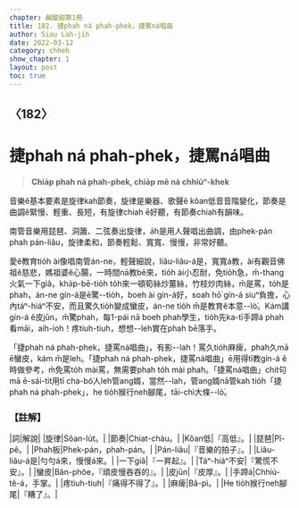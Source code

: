 ```yaml
---
chapter: 鹹酸甜第1冊
title: 182. 捷phah ná phah-phek，捷罵ná唱曲
author: Siau Lah-jih
date: 2022-03-12
category: chheh
show_chapter: 1
layout: post
toc: true
---
```

  
## 〈182〉
# 捷phah ná phah-phek，捷罵ná唱曲
>**Chia̍p phah ná phah-phek, chia̍p mē ná chhiùⁿ-khek**

音樂ê基本要素是旋律kah節奏，旋律是樂器、歌聲ê kôan低音音階變化，節奏是曲調ê緊慢、輕重、長短，有旋律chiah  ē好聽，有節奏chiah有韻味。

南管音樂用琵琶、洞簫、二弦奏出旋律，a̍h是用人聲唱出曲調，由phek-pán phah pán-liâu，旋律柔和，節奏輕鬆、寬寬、慢慢，非常好聽。

愛ê教育tio̍h ài像唱南管án-ne，輕聲細說，liâu-liâu-á是，寬寬á教，ài有觀音佛祖ê慈悲，媽祖婆ê心腸，一時間nā教bē來，tio̍h ài小忍耐，免tio̍h急，m̄-thang火氣一下giâ，kha̍p-bē-tio̍h to̍h來一頓筍絲炒薑絲，竹枝炒肉絲，m̄是罵，to̍h是phah，án-ne gín-á是ē驚--tio̍h，boeh ài gín-á好，soah hō͘ gín-á siuⁿ負擔，心內táⁿ-hiáⁿ不安，而且驚久tio̍h變成蠻皮，án-ne tio̍h m̄是教育ê本意--lò͘。Kám講gín-á ê皮jūn，m̄驚phah，每1-pái nā boeh phah學生，tio̍h先ka-tī手蹄á phah看māi，aih-ioh！疼tiuh-tiuh，想想--leh實在phah bē落手。

「捷phah ná phah-phek，捷罵ná唱曲」，有影--lah！罵久tio̍h麻痺，phah久mā ē蠻皮，kám m̄是leh。「捷phah ná phah-phek，捷罵ná唱曲」ē用得tī教gín-á ê時做參考，m̄免罵to̍h mài罵，無需要phah to̍h mài phah。「捷罵ná唱曲」chit句mā ē-sái-tit用tī cha-bó͘人leh管ang婿，當然--lah，管ang婿nā管kah tio̍h「捷phah ná phah-phek」，he tio̍h猴行neh腳尾，tāi-chì大條--lò͘。


### 【註解】

|詞|解說|
|旋律|Sôan-lu̍t。|
|節奏|Chiat-chàu。|
|Kôan低|『高低』。|
|琵琶|Pî-pê。|
|Phah板|Phek-pán，phah-pán。|
|Pán-liâu|『音樂的拍子』。|
|Liâu-liâu-á是|勻勻á來，慢慢á來。|
|一下giâ|『一昇起』。|
|Táⁿ-hiáⁿ不安|『驚慌不安』。|
|蠻皮|Bân-phôe，『頑皮慢吞吞的』。|
|皮jūn|『皮厚』。|
|手蹄á|Chhiú-tê-á，手掌。|
|疼tiuh-tiuh|『痛得不得了』。|
|麻痺|Bâ-pì。|
|He tio̍h猴行neh腳尾|『糟了』。|

